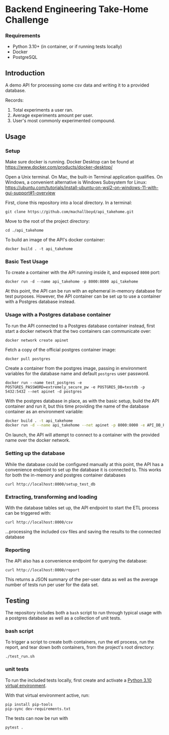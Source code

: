 # Backend Engineering Take-Home Challenge

### Requirements
- Python 3.10+ (in container, or if running tests locally)
- Docker
- PostgreSQL

## Introduction

A demo API for processing some csv data and writing it to a provided database.

Records:

1. Total experiments a user ran.
2. Average experiments amount per user.
3. User's most commonly experimented compound.

## Usage

### Setup

Make sure docker is running. Docker Desktop can be found at https://www.docker.com/products/docker-desktop/

Open a Unix terminal. On Mac, the built-in Terminal application qualifies. On Windows, a convenient alternative is Windows Subsystem for Linux: https://ubuntu.com/tutorials/install-ubuntu-on-wsl2-on-windows-11-with-gui-support#1-overview

First, clone this repository into a local directory. In a terminal:

`git clone https://github.com/machallboyd/api_takehome.git`

Move to the root of the project directory:

`cd ./api_takehome`

To build an image of the API's docker container:

`docker build . -t api_takehome`

### Basic Test Usage

To create a container with the API running inside it, and exposed `8000` port:

`docker run -d --name api_takehome -p 8000:8000 api_takehome`

At this point, the API can be run with an ephemeral in-memory database for test purposes. However, the API container can be set up to use a container with a Postgres database instead.

### Usage with a Postgres database container

To run the API connected to a Postgres database container instead, first start a docker network that the two containers can communicate over:

`docker network create apinet`

Fetch a copy of the official postgres container image:

`docker pull postgres`

Create a container from the postgres image, passing in environment variables for the database name and default `postgres` user password. 

`docker run --name test_postgres -e POSTGRES_PASSWORD=extremely_secure_pw -e POSTGRES_DB=testdb -p 5432:5432 --net apinet -d postgres`

With the postgres database in place, as with the basic setup, build the API container and run it, but this time providing the name of the database container as an environment variable:

```bash
docker build . -t api_takehome
docker run -d --name api_takehome --net apinet -p 8000:8000 -e API_DB_PATH=test_postgres api_takehome
```

On launch, the API will attempt to connect to a container with the provided name over the docker network.

### Setting up the database

While the database could be configured manually at this point, the API has a convenience endpoint to set up the database it is connected to. This works for both the in-memory and postgres container databases

`curl http://localhost:8000/setup_test_db`

### Extracting, transforming and loading

With the database tables set up, the API endpoint to start the ETL process can be triggered with:

`curl http://localhost:8000/csv`

...processing the included csv files and saving the results to the connected database

### Reporting

The API also has a convenience endpoint for querying the database:

`curl http://localhost:8000/report`

This returns a JSON summary of the per-user data as well as the average number of tests run per user for the data set.

## Testing

The repository includes both a `bash` script to run through typical usage with a postgres database as well as a collection of unit tests.

### bash script

To trigger a script to create both containers, run the etl process, run the report, and tear down both containers, from the project's root directory:

`./test_run.sh`

### unit tests

To run the included tests locally, first create and activate a [Python 3.10 virtual environment](https://docs.python.org/3/library/venv.html).

With that virtual environment active, run:

```
pip install pip-tools
pip-sync dev-requirements.txt
```

The tests can now be run with

```
pytest .
```



